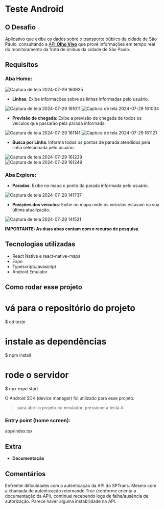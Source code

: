 # Teste Android

## O Desafio

Aplicativo que exibe os dados sobre o transporte público da cidade de São Paulo, consultando a [API **Olho Vivo**](api.md) que provê informações em tempo real do monitoramento da frota de ônibus da cidade de São Paulo.

## Requisitos

### Aba Home:

![Captura de tela 2024-07-29 160925](https://github.com/user-attachments/assets/8b24b41c-0e14-490c-8122-3b8baa37da30)


* **Linhas**: Exibe informações sobre as linhas informadas pelo usuário.

![Captura de tela 2024-07-29 161011](https://github.com/user-attachments/assets/66285788-3db0-433c-ac4b-3abc5ff41c18) ![Captura de tela 2024-07-29 161034](https://github.com/user-attachments/assets/f0ae66a9-d99d-42d3-a5ac-b92190c27a93)


* **Previsão de chegada**: Exibe a previsão de chegada de todos os veículos que passarão pela parada informada.

![Captura de tela 2024-07-29 161141](https://github.com/user-attachments/assets/a00ce822-4d67-40f5-93a6-10f502ed822a) ![Captura de tela 2024-07-29 161121](https://github.com/user-attachments/assets/3b3b0118-89cd-4bdc-80d0-fa9eed3a888e)

* **Busca por Linha**: Informa todos os pontos de parada atendidos pela linha selecionada pelo usuário.

![Captura de tela 2024-07-29 161229](https://github.com/user-attachments/assets/5bd4ee10-f7a0-4e9d-b872-62e12bcfd1ec) ![Captura de tela 2024-07-29 161249](https://github.com/user-attachments/assets/0a626584-b122-4ff0-95c9-43950d2e7adb)



### Aba Explore:

* **Paradas**: Exibe no mapa o ponto da parada informada pelo usuário.

![Captura de tela 2024-07-29 141737](https://github.com/user-attachments/assets/20d8e973-fd51-4f6e-adff-56fa8b204572)

* **Posições dos veículos**: Exibe no mapa onde os veículos estavam na sua última atualização.

![Captura de tela 2024-07-29 141521](https://github.com/user-attachments/assets/24966a7a-76aa-4fd5-a111-9d40ac8693d5)


**IMPORTANTE: As duas abas contam com o recurso de pesquisa.**


## Tecnologias utilizadas

* React Native e react-native-maps
* Expo
* Typescript/Javascript
* Android Emulator

## Como rodar esse projeto

# vá para o repositório do projeto
$ cd teste

# instale as dependências
$ npm install

# rode o servidor
$ npx expo start

O Android SDK (device manager) foi utilizado para esse projeto: 
> para abrir o projeto no emulador, pressione a tecla A.

### Entry point (home screen):
app/index.tsx

## Extra

* **Documentação**

## Comentários

Enfrentei dificuldades com a autenticação da API do SPTrans. Mesmo com a chamada de autenticação retornando True (conforme orienta a documentação da API), continuei recebendo logs de falha/ausência de autorização. Parece haver alguma instabilidade na API.
